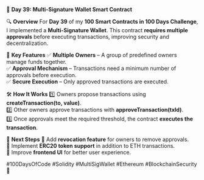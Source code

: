 📅 **Day 39: Multi-Signature Wallet Smart Contract**

🔍 **Overview**
For **Day 39** of my **100 Smart Contracts in 100 Days Challenge**, I implemented a **Multi-Signature Wallet**. This contract **requires multiple approvals** before executing transactions, improving security and decentralization.

📜 **Key Features**
✅ **Multiple Owners** – A group of predefined owners manage funds together.  
✅ **Approval Mechanism** – Transactions need a minimum number of approvals before execution.  
✅ **Secure Execution** – Only approved transactions are executed.  

🛠️ **How It Works**
1️⃣ Owners propose transactions using **createTransaction(to, value)**.  
2️⃣ Other owners approve transactions with **approveTransaction(txId)**.  
3️⃣ Once approvals meet the required threshold, the contract **executes the transaction**.  

🔗 **Next Steps**
🔹 Add **revocation feature** for owners to remove approvals.  
🔹 Implement **ERC20 token support** in addition to ETH transactions.  
🔹 Improve **frontend UI** for better user experience.  

#100DaysOfCode #Solidity #MultiSigWallet #Ethereum #BlockchainSecurity 🚀